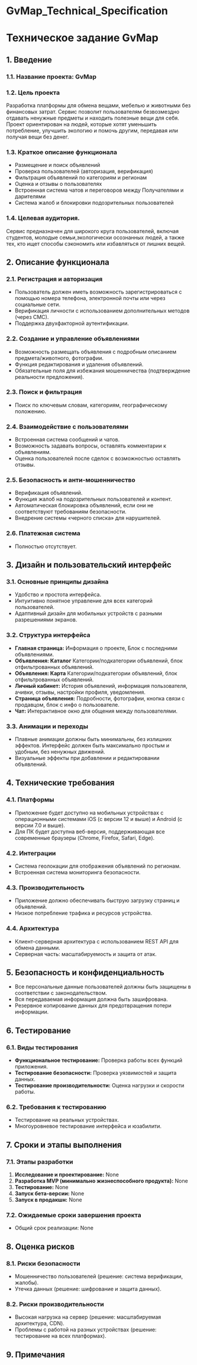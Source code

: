 # GvMap_Technical_Specification



# Техническое задание GvMap

## 1. Введение
### 1.1. Название проекта: GvMap
### 1.2. Цель проекта
Разработка платформы для обмена вещами, мебелью и животными без финансовых затрат. Сервис позволит пользователям безвозмездно отдавать ненужные предметы и находить полезные вещи для себя. Проект ориентирован на людей, которые хотят уменьшить потребление, улучшить экологию и помочь другим, передавая или получая вещи без денег.

### 1.3. Краткое описание функционала
- Размещение и поиск объявлений
- Проверка пользователей (авторизация, верификация)
- Фильтрация объявлений по категориям и регионам
- Оценка и отзывы о пользователях
- Встроенная система чатов и переговоров между Получателями и дарителями
- Система жалоб и блокировки подозрительных пользователей

### 1.4. Целевая аудитория.
Сервис предназначен для широкого круга пользователей, включая студентов, молодые семьи,экологически осознанных людей, а также тех, кто ищет способы сэкономить или избавляться от лишних вещей. 

## 2. Описание функционала

### 2.1. Регистрация и авторизация
- Пользователь должен иметь возможность зарегистрироваться с помощью номера телефона, электронной почты или через социальные сети.
- Верификация личности с использованием дополнительных методов (через СМС).
- Поддержка двухфакторной аутентификации.

### 2.2. Создание и управление объявлениями
- Возможность размещать объявления с подробным описанием предмета/животного, фотографии.
- Функция редактирования и удаления объявлений.
- Обязательные поля для избежания мошенничества (подтверждение реальности предложения).

### 2.3. Поиск и фильтрация
- Поиск по ключевым словам, категориям, географическому положению.

### 2.4. Взаимодействие с пользователями
- Встроенная система сообщений и чатов.
- Возможность задавать вопросы, оставлять комментарии к объявлениям.
- Оценка пользователей после сделок с возможностью оставлять отзывы.

### 2.5. Безопасность и анти-мошенничество
- Верификация объявлений.
- Функция жалоб на подозрительных пользователей и контент.
- Автоматическая блокировка объявлений, если они не соответствуют требованиям безопасности.
- Внедрение системы «черного списка» для нарушителей.

### 2.6. Платежная система
- Полностью отсутствует.

## 3. Дизайн и пользовательский интерфейс
### 3.1. Основные принципы дизайна
- Удобство и простота интерфейса.
- Интуитивно понятное управление для всех категорий пользователей.
- Адаптивный дизайн для мобильных устройств с разными разрешениями экранов.

### 3.2. Структура интерфейса
- **Главная страница:** Информация о проекте, Блок с последними объявлениями.
- **Объявления: Каталог** Категории/подкатегории объявлений, блок отфильтрованных объявлений.
- **Объявления: Карта** Категории/подкатегории объявлений, блок отфильтрованных объявлений.
- **Личный кабинет:** История объявлений, информация пользователя, ачивки, отзывы, настройки профиля, уведомления.
- **Страница объявления:** Подробности, фотографии, кнопка связи с продавцом, блок с инфо о пользователе.
- **Чат:** Интерактивное окно для общения между пользователями.

### 3.3. Анимации и переходы
- Плавные анимации должны быть минимальны, без излишних эффектов. Интерфейс должен быть максимально простым и удобным, без ненужных движений.
- Визуальные эффекты при добавлении и редактировании объявлений.

## 4. Технические требования
### 4.1. Платформы
- Приложение будет доступно на мобильных устройствах с операционными системами iOS (с версии 12 и выше) и Android (с версии 7.0 и выше).
- Для ПК будет доступна веб-версия, поддерживающая все современные браузеры (Chrome, Firefox, Safari, Edge).

### 4.2. Интеграции
- Система геолокации для отображения объявлений по регионам.
- Встроенная система мониторинга безопасности.

### 4.3. Производительность
- Приложение должно обеспечивать быструю загрузку страниц и объявлений.
- Низкое потребление трафика и ресурсов устройства.

### 4.4. Архитектура
- Клиент-серверная архитектура с использованием REST API для обмена данными.
- Серверная часть: масштабируемость и защита от атак.

## 5. Безопасность и конфиденциальность
- Все персональные данные пользователей должны быть защищены в соответствии с законодательством.
- Вся передаваемая информация должна быть зашифрована.
- Резервное копирование данных для предотвращения потери информации.

## 6. Тестирование
### 6.1. Виды тестирования
- **Функциональное тестирование:** Проверка работы всех функций приложения.
- **Тестирование безопасности:** Проверка уязвимостей и защита данных.
- **Тестирование производительности:** Оценка нагрузки и скорости работы.

### 6.2. Требования к тестированию
- Тестирование на реальных устройствах.
- Многоуровневое тестирование интерфейса и юзабилити.

## 7. Сроки и этапы выполнения
### 7.1. Этапы разработки
1. **Исследование и проектирование:** None
2. **Разработка MVP (минимально жизнеспособного продукта):** None
3. **Тестирование:** None
4. **Запуск бета-версии:** None
5. **Запуск в продакшн:** None

### 7.2. Ожидаемые сроки завершения проекта
- Общий срок реализации: None

## 8. Оценка рисков
### 8.1. Риски безопасности
- Мошенничество пользователей (решение: система верификации, жалобы).
- Утечка данных (решение: шифрование и защита данных).

### 8.2. Риски производительности
- Высокая нагрузка на сервер (решение: масштабируемая архитектура, CDN).
- Проблемы с работой на разных устройствах (решение: тестирование на всех платформах).

## 9. Примечания
